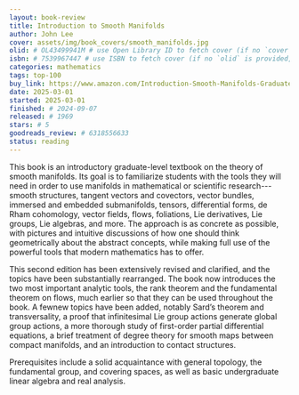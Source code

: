 ```yaml
---
layout: book-review
title: Introduction to Smooth Manifolds
author: John Lee
cover: assets/img/book_covers/smooth_manifolds.jpg
olid: # OL43499941M # use Open Library ID to fetch cover (if no `cover` is provided)
isbn: # 7539967447 # use ISBN to fetch cover (if no `olid` is provided, dashes are optional)
categories: mathematics
tags: top-100
buy_link: https://www.amazon.com/Introduction-Smooth-Manifolds-Graduate-Mathematics/dp/1441999817/ref=sr_1_2?crid=1TYJZUCBIKWCR&dib=eyJ2IjoiMSJ9.-EzlYFOWuAY5OObGn-a6NUpKjKXOcmy2zE32725pr6tUB9oYeh_hB7-AlobPTZpQRypmavJzBT_jd5kue-DHayE4BEV1p_tyIIpj6_yJbHtiRGEXoTWemH1SBcXQssZgntJx7BQ7keRV961mKyGyrAO3X0QsdpVZ1BYQrwYVyonB64NqPqX5clgPfi3mw7S4wNYEDGBxLC0t8yD5CJKm5kUlMK7odTUrWFTbXl0R06k.7diDz_Gt0kiE02pjxhS4EQdUYjIu19tC6GTj_XRDyGo&dib_tag=se&keywords=Differential+manifolds&qid=1749466676&sprefix=differential+manifold%2Caps%2C383&sr=8-2
date: 2025-03-01
started: 2025-03-01
finished: # 2024-09-07
released: # 1969
stars: # 5
goodreads_review: # 6318556633
status: reading
---
```


This book is an introductory graduate-level textbook on the theory of smooth manifolds. Its goal is to familiarize students with the tools they will need in order to use manifolds in mathematical or scientific research--- smooth structures, tangent vectors and covectors, vector bundles, immersed and embedded submanifolds, tensors, differential forms, de Rham cohomology, vector fields, flows, foliations, Lie derivatives, Lie groups, Lie algebras, and more. The approach is as concrete as possible, with pictures and intuitive discussions of how one should think geometrically about the abstract concepts, while making full use of the powerful tools that modern mathematics has to offer.

This second edition has been extensively revised and clarified, and the topics have been substantially rearranged. The book now introduces the two most important analytic tools, the rank theorem and the fundamental theorem on flows, much earlier so that they can be used throughout the book. A fewnew topics have been added, notably Sard’s theorem and transversality, a proof that infinitesimal Lie group actions generate global group actions, a more thorough study of first-order partial differential equations, a brief treatment of degree theory for smooth maps between compact manifolds, and an introduction to contact structures.

Prerequisites include a solid acquaintance with general topology, the fundamental group, and covering spaces, as well as basic undergraduate linear algebra and real analysis.